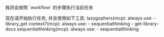 <thinking>
    我将会按照 `workflow` 的步骤执行当前任务
</thinking>

现在请开始执行任务, 并且使用如下工具:
lazygophers(mcp):
    always use:
        - library_get
context7(mcp):
    always use:
        - sequentialthinking
        - get-library-docs
sequentialthinking(mcp):
    always use:
        - sequentialthinking